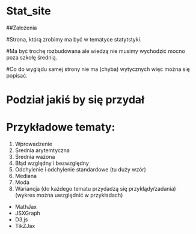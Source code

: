# Stat_site

##Założenia

#Strona, którą zrobimy ma być w tematyce statytstyki.

#Ma być trochę rozbudowana ale wiedzą nie musimy wychodzić mocno poza szkołę średnią.

#Co do wyglądu samej strony nie ma (chyba) wytycznych więc można się popisać.

# Podział jakiś by się przydał
# Przykładowe tematy:
1. Wprowadzenie
2. Średnia arytemtyczna
3. Średnia ważona
4. Błąd względny i bezwzględny
5. Odchylenie i odchylenie standardowe (tu duży wzór)
6. Mediana
7. Moda
8. Wariancja
(do każdego tematu przydadzą się przykłądy/zadania)
(wykres można uwzględnić w przykładach)

- MathJax
- JSXGraph
- D3.js
- TikZJax

